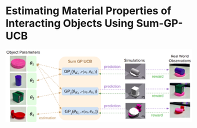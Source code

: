 # Estimating Material Properties of Interacting Objects Using Sum-GP-UCB

![Banner](main_figure.png)
